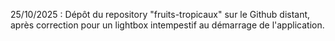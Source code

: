 25/10/2025 : Dépôt du repository "fruits-tropicaux" sur le Github distant, après correction pour un lightbox intempestif au démarrage de l'application.
